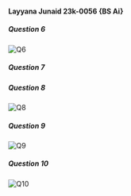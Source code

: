 #### Layyana Junaid 23k-0056 {BS Ai}
##### Question 6
![Q6](https://github.com/layyana-junaid/PFFall23/assets/142867946/613f009f-8887-4c7a-bdd0-a78c87a8a11c)
##### Question 7
##### Question 8
![Q8](https://github.com/layyana-junaid/PFFall23/assets/142867946/6ae45eae-8788-40bd-8aa7-d2df41070a3e)
##### Question 9
![Q9](https://github.com/layyana-junaid/PFFall23/assets/142867946/807f667e-f41e-4a1f-a8bb-09da80b247f1)
##### Question 10 
![Q10](https://github.com/layyana-junaid/PFFall23/assets/142867946/ac06b11f-2176-49c8-b85a-8ba724013522)
